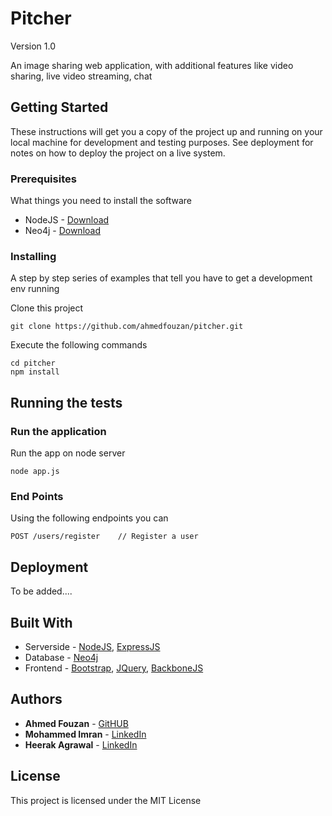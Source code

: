 # Pitcher

Version 1.0

An image sharing web application, with additional features like video sharing, live video streaming, chat

## Getting Started

These instructions will get you a copy of the project up and running on your local machine for development and testing purposes. See deployment for notes on how to deploy the project on a live system.

### Prerequisites

What things you need to install the software

* NodeJS - [Download](https://nodejs.org/)
* Neo4j - [Download](https://neo4j.com/)

### Installing

A step by step series of examples that tell you have to get a development env running

Clone this project 

```
git clone https://github.com/ahmedfouzan/pitcher.git
```

Execute the following commands
```
cd pitcher
npm install
```


## Running the tests



### Run the application

Run the app on node server

```
node app.js
```

### End Points

Using the following endpoints you can

```
POST /users/register	// Register a user
```

## Deployment

To be added....

## Built With

* Serverside - [NodeJS](https://nodejs.org/), [ExpressJS](http://expressjs.com/)
* Database - [Neo4j](https://neo4j.com/)
* Frontend - [Bootstrap](https://getbootstrap.com/), [JQuery](https://jquery.com/), [BackboneJS](http://backbonejs.org/)

## Authors

* **Ahmed Fouzan** - [GitHUB](https://github.com/ahmedfouzan)
* **Mohammed Imran** - [LinkedIn](https://www.linkedin.com/in/mohammed-imran-279262122/)
* **Heerak Agrawal** - [LinkedIn](https://www.linkedin.com/in/heerak-agrawal-76a939122/)

## License

This project is licensed under the MIT License
